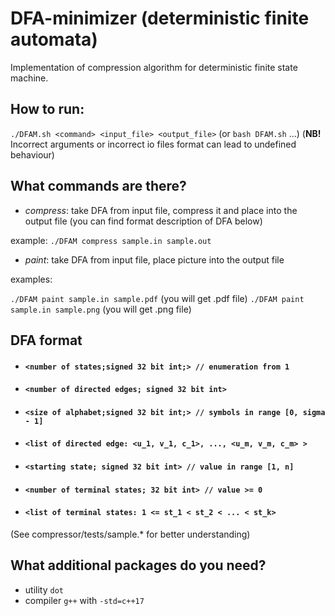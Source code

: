 # DFA-minimizer (deterministic finite automata)
Implementation of compression algorithm for deterministic finite state machine.

## How to run:

`./DFAM.sh <command> <input_file> <output_file>` (or `bash DFAM.sh` ...)
(**NB!** Incorrect arguments or incorrect io files format can lead to undefined behaviour)

## What commands are there?

* *compress*: take DFA from input file, compress it and place into the output file
(you can find format description of DFA below)

example: `./DFAM compress sample.in sample.out`

* *paint*: take DFA from input file, place picture into the output file

examples: 

`./DFAM paint sample.in sample.pdf` (you will get .pdf file)
`./DFAM paint sample.in sample.png` (you will get .png file)

## DFA format

- #### `<number of states;signed 32 bit int;> // enumeration from 1`

- #### `<number of directed edges; signed 32 bit int>`

- #### `<size of alphabet;signed 32 bit int;> // symbols in range [0, sigma - 1] `

- #### `<list of directed edge: <u_1, v_1, c_1>, ..., <u_m, v_m, c_m> >`

- #### `<starting state; signed 32 bit int> // value in range [1, n]`

- #### `<number of terminal states; 32 bit int> // value >= 0`

- #### `<list of terminal states: 1 <= st_1 < st_2 < ... < st_k>`

(See compressor/tests/sample.* for better understanding)

## What additional packages do you need?

* utility `dot`
* compiler `g++` with `-std=c++17`
